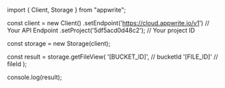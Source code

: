 import { Client, Storage } from "appwrite";

const client = new Client()
    .setEndpoint('https://cloud.appwrite.io/v1') // Your API Endpoint
    .setProject('5df5acd0d48c2'); // Your project ID

const storage = new Storage(client);

const result = storage.getFileView(
    '[BUCKET_ID]', // bucketId
    '[FILE_ID]' // fileId
);

console.log(result);
